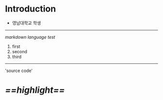 # **Introduction**
- 영남대학교 학생
---
*markdown language test*
1. first
2. second
3. third
---
'source code'

# *==highlight==*
